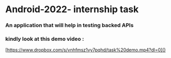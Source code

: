 # Android-2022- internship task 

### An application that will help in testing backed APIs

### kindly look at this demo video :

[https://www.dropbox.com/s/vnhfmsz1vy7pqhd/task%20demo.mp4?dl=0]()

